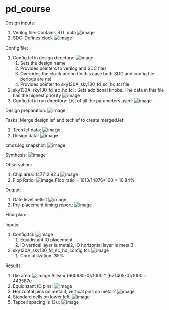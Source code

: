 # pd_course
Design inputs:
  1. Verilog file: Contains RTL data
     ![image](https://github.com/user-attachments/assets/e3b171b9-02a3-41c9-846e-823901518bad)
  2. SDC: Defines clock
     ![image](https://github.com/user-attachments/assets/cc421b41-4929-48c7-959f-73c47cc13b16)

Config file:
  1. Config.tcl in design directory:
     ![image](https://github.com/user-attachments/assets/e0359a86-9f5b-4a0e-a4f1-19282bd5bccf)
     1. Sets the design name
     2. Provides pointers to verilog and SDC files
     3. Overrides the clock perion (In this case both SDC and config file periods are ns)
     4. Provides pointer to sky130A_sky130_fd_sc_hd.tcl file
   2. sky130A_sky130_fd_sc_hd.tcl : Sets additional knobs. The data in this file has the highest priority
      ![image](https://github.com/user-attachments/assets/5693faa4-4857-4f0b-a5ff-7883f335b7da)
  3. Config.tcl in run directory: List of all the parameters used:
     ![image](https://github.com/user-attachments/assets/a947b4b3-d074-4d91-b289-1ffb2021715e)


Design preparation:
![image](https://github.com/user-attachments/assets/f26804f2-386b-4b5f-a3ac-45f205b6c1f5)

Tasks:
Merge design lef and techlef to create merged.lef:
  1. Tech lef data:
     ![image](https://github.com/user-attachments/assets/7652a8ee-d458-4e63-bb6b-7811b666b04f)
  2. Design data:
     ![image](https://github.com/user-attachments/assets/82b13a33-1da2-4a57-89c1-e6225f922f73)

cmds.log snapshot:
![image](https://github.com/user-attachments/assets/a2617ebb-ac8e-4e86-abd7-b47d1b8b8993)

Synthesis:
![image](https://github.com/user-attachments/assets/8a49020d-6919-422e-a518-fac4f8b4aaf7)

Observation:
  1. Chip area: 147712.92u
     ![image](https://github.com/user-attachments/assets/04c16645-4af3-4a08-90c3-77ce7e7c020b)
  2. Flop Ratio:
     ![image](https://github.com/user-attachments/assets/6651220e-61b4-46c4-86b1-fa269f4572f5)
     Flop ratio = 1613/14876*100 = 10.84%

Output: 
  1. Gate level netlist
     ![image](https://github.com/user-attachments/assets/dc4f47a6-2d97-4650-8f06-1662a7b2a3af)
  2. Pre-placement timing report:
     ![image](https://github.com/user-attachments/assets/9ee3caf4-24bd-4762-b888-df08bbce4002)

Floorplan:

Inputs:
  1. Config.tcl:
     ![image](https://github.com/user-attachments/assets/bfbfffcb-d7d0-496e-88c2-9a0d9f740ba8)
     1. Equidistant IO placement
     2. IO vertical layer is metal2, IO horizontal layer is metal3
   2. sky130A_sky130_fd_sc_hd_config.tcl:
      ![image](https://github.com/user-attachments/assets/406ab7d6-917b-4e1e-97f9-e309d2c8591d)
      1. Core utilization: 35%

Results:
  1. Die area:
     ![image](https://github.com/user-attachments/assets/f50d64e0-5597-4274-a301-ca5247d30660)
     Area = (660685-0)/1000 * (671405-0)/1000 = 443587u
  2. Equidistant IO pins:
     ![image](https://github.com/user-attachments/assets/3a04e4ae-3397-47cb-932b-f7831a2f546c)
  3. Horizontal pins on metal3, vertical pins on metal2
     ![image](https://github.com/user-attachments/assets/abb15dcd-c5fd-4b79-b927-04159c8ff65e)
  4. Standard cells on lower left:
     ![image](https://github.com/user-attachments/assets/5fc51582-7e51-4d2b-900a-ba26f2599811)
  5. Tapcell spacing is 13u:
     ![image](https://github.com/user-attachments/assets/ae87663e-4bc1-4829-aebe-6ff8316b092a)
  





  
